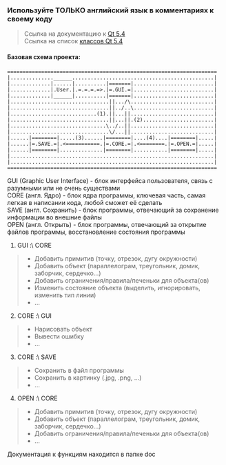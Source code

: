 ### Используйте ТОЛЬКО английский язык в комментариях к своему коду

>Ссылка на документацию к [Qt 5.4](http://doc.qt.io/qt-5/index.html)  
>Ссылка на список [классов Qt 5.4](http://doc.qt.io/qt-5/classes.html)

#### Базовая схема проекта:

    ====================================================================  
    |..............______..............................................|  
    |.............|......|..........|=======|..........................|  
    |.............|.User.|.=.=.=.=>.|=.GUI.=|..........................|  
    |.............|______|..........|=======|..........................|  
    |................................||.../\...........................|  
    |................................||../..\..........................|  
    |............................(1).||...||...........................|  
    |................................||...||.(2).......................|   
    |...............................\../..||...........................|   
    |................................\/...||...........................|   
    |......|========|.....(3)......|========|....(4)....|========|.....|   
    |......|=.SAVE.=|.<===========.|=.CORE.=|.<========.|=.OPEN.=|.....|   
    |......|========|..............|========|...........|========|.....|   
    |..................................................................|   
    |..................................................................|   
    ====================================================================   

GUI (Graphic User Interface) - блок интерфейса пользователя, связь с разумными или не очень существами  
CORE (англ. Ядро) - блок ядра программы, ключевая часть, самая легкая в написании кода, любой сможет её сделать  
SAVE (англ. Сохранить) - блок программы, отвечающий за сохранение информации во внешние файлы  
OPEN (англ. Открыть) - блок программы, отвечающий за открытие файлов программы, восстановление состояния программы

1. GUI :\ CORE

 > * Добавить примитив (точку, отрезок, дугу окружности)  
 > * Добавить объект (параллелограм, треугольник, домик, заборчик, сердечко...)  
 > * Добавить ограничения/правила/печеньки для объекта(ов)  
 > * Изменить состояние объекта (выделить, игнорировать, изменить тип линии)  
 > * ...  
    
2. CORE :\ GUI

 > * Нарисовать объект  
 > * Вывести ошибку  
 > * ...  
 
3. CORE :\ SAVE

 > * Сохранить в файл программы
 > * Сохранить в картинку (.jpg, .png, ...)
 > * ...

4. OPEN :\ CORE

 > * Добавить примитив (точку, отрезок, дугу окружности)  
 > * Добавить объект (параллелограм, треугольник, домик, заборчик, сердечко...)  
 > * Добавить ограничения/правила/печеньки для объекта(ов)  
 > * ...  
 
Документация к функциям находится в папке doc
